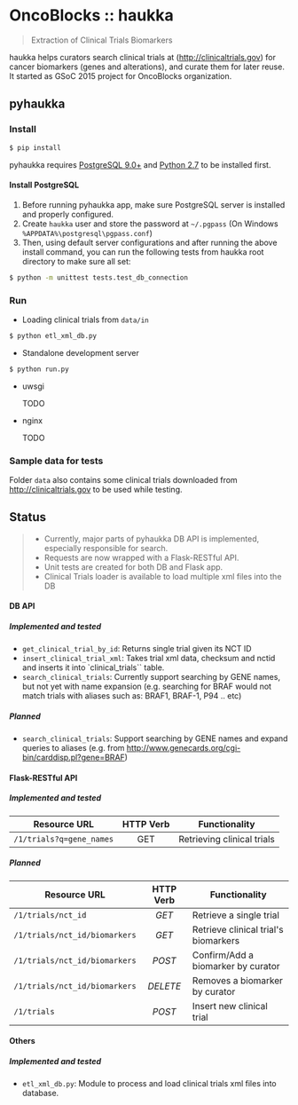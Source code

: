 # OncoBlocks :: haukka

> Extraction of Clinical Trials Biomarkers

haukka helps curators search clinical trials at (http://clinicaltrials.gov) for cancer biomarkers (genes and alterations), and curate them for later reuse. It started as GSoC 2015 project for OncoBlocks organization.

## pyhaukka
### Install

```sh
$ pip install
```
pyhaukka requires [PostgreSQL 9.0+](http://www.postgresql.org/) and [Python 2.7](http://python.org/) to be installed first.

#### Install PostgreSQL
1. Before running pyhaukka app, make sure PostgreSQL server is installed and properly configured.
2. Create `haukka` user and store the password at `~/.pgpass` (On Windows `%APPDATA%\postgresql\pgpass.conf`)
3. Then, using default server configurations and after running the above install command, you can run the following tests from haukka root directory to make sure all set:
```sh
$ python -m unittest tests.test_db_connection
```

### Run
* Loading clinical trials from `data/in`

```sh
$ python etl_xml_db.py
```

* Standalone development server

```sh
$ python run.py
```

* uwsgi
    
    TODO

* nginx
    
    TODO

### Sample data for tests

Folder `data` also contains some clinical trials downloaded from http://clinicaltrials.gov to be used while testing.

## Status

> * Currently, major parts of pyhaukka DB API is implemented, especially responsible for search. 
> * Requests are now wrapped with a Flask-RESTful API. 
> * Unit tests are created for both DB and Flask app.
> * Clinical Trials loader is available to load multiple xml files into the DB

#### DB API
##### Implemented and tested
* `get_clinical_trial_by_id`: Returns single trial given its NCT ID
* `insert_clinical_trial_xml`: Takes trial xml data, checksum and nctid and inserts it into `clinical_trials`` table.
* `search_clinical_trials`: Currently support searching by GENE names, but not yet with name expansion (e.g. searching for BRAF would not match trials with aliases such as: BRAF1, BRAF-1, P94 .. etc)

##### Planned
* `search_clinical_trials`: Support searching by GENE names and expand queries to aliases (e.g. from http://www.genecards.org/cgi-bin/carddisp.pl?gene=BRAF)

#### Flask-RESTful API

##### Implemented and tested
Resource URL | HTTP Verb | Functionality |
-------------| :---------: |---------------|
`/1/trials?q=gene_names`   | GET       | Retrieving clinical trials   |

##### Planned
Resource URL | HTTP Verb | Functionality 
-------------| :---------: |---------------
`/1/trials/nct_id`   | _GET_      | Retrieve a single trial   
`/1/trials/nct_id/biomarkers`  | _GET_ | Retrieve clinical trial's biomarkers   
`/1/trials/nct_id/biomarkers`   | _POST_ | Confirm/Add a biomarker by curator   
`/1/trials/nct_id/biomarkers`   | _DELETE_ | Removes a biomarker by curator 
`/1/trials`   | _POST_      | Insert new clinical trial   

#### Others

##### Implemented and tested

* `etl_xml_db.py`: Module to process and load clinical trials xml files into database.


